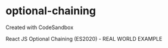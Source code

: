 # optional-chaining
Created with CodeSandbox

React JS Optional Chaining (ES2020) - REAL WORLD EXAMPLE
